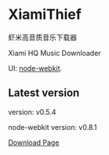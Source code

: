 XiamiThief
==========

虾米高音质音乐下载器

Xiami HQ Music Downloader

UI: [node-webkit](https://github.com/rogerwang/node-webkit).

## Latest version

version: v0.5.4

node-webkit version: v0.8.1

[Download Page](http://www.blackglory.me/xiamithief-v0-5-beta-release/)
